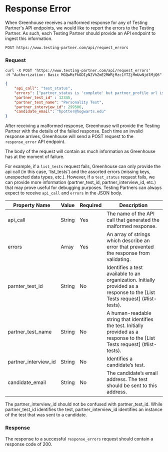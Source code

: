 # Response Error 

When Greenhouse receives a malformed response for any of Testing Partner's API endpoints, we would like to report the errors to the Testing Partner. As such, each Testing Partner should provide an API endpoint to ingest this information.

`POST https://www.testing-partner.com/api/request_errors`

### Request


```shell
curl -X POST 'https://www.testing-partner.com/api/request_errors'
-H "Authorization: Basic MGQwMzFkODIyN2VhZmE2MWRjMzc1YTZjMmUwNjdlMjQ6"
```

```json
{
	"api_call": "test_status",
	"errors": ["partner_status is 'complete' but partner_profile url is missing"],
	"partner_test_id" : 12345,
	"partner_test_name": "Personality Test",
	"partner_interview_id": 299506,
	"candidate_email": "hpotter@hogwarts.edu"
}
```

After receiving a malformed response, Greenhouse will provide the Testing Partner with the details of the failed response. Each time an invalid response arrives, Greenhouse will send a POST request to the `response_error` API endpoint.

The body of the request will contain as much information as Greenhouse has at the moment of failure. 

For example, if a `list_tests` request fails, Greenhouse can only provide the api call (in this case, ‘list_tests’) and the assorted errors (missing keys, unexpected data types, etc.). However, if a `test_status` request fails, we can provide more information (partner_test_id, partner_interview_id, etc.) that may prove useful for debugging purposes. Testing Partners can always expect to receive `api_call` and `errors` in the JSON body. 

Property Name | Value | Required | Description
-------------- | -------------- | -------------- | --------------
api_call | String | Yes | The name of the API call that generated the malformed response.
errors | Array | Yes | An array of strings which describe an error that prevented the response from validating.
parnter_test_id | String | No | Identifies a test available to an organization. Initially provided as a response to the [List Tests request] (#list-tests).
partner_test_name | String | No | A human-readable string that identifies the test. Initially provided as a response to the [List Tests request] (#list-tests).
partner_interview_id | String | No | Identifies a candidate’s test. 
candidate_email | String | No | The candidate’s email address. The test should be sent to this address.

<aside class="notice">
The partner_interview_id should not be confused with partner_test_id. While partner_test_id identifies the test, partner_interview_id identifies an instance of the test that was sent to a candidate.
</aside>

### Response 

The response to a successful `response_errors` request should contain a response code of 200.
<br><br>